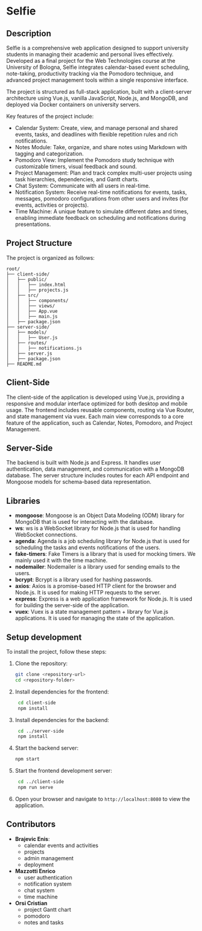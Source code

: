 # Selfie
## Description
Selfie is a comprehensive web application designed to support university students in managing their academic and
personal lives effectively. Developed as a final project for the Web Technologies course at the University of Bologna,
Selfie integrates calendar-based event scheduling, note-taking, productivity tracking via the Pomodoro technique, 
and advanced project management tools within a single responsive interface.

The project is structured as full-stack application, built with a client-server architecture using Vue.js,
vanilla JavaScript, Node.js, and MongoDB, and deployed via Docker containers on university servers.

Key features of the project include:
- Calendar System: Create, view, and manage personal and shared events, tasks, and deadlines with flexible repetition
rules and rich notifications.
- Notes Module: Take, organize, and share notes using Markdown with tagging and categorization.
- Pomodoro View: Implement the Pomodoro study technique with customizable timers, visual feedback and sound.
- Project Management: Plan and track complex multi-user projects using task hierarchies, dependencies, and Gantt charts.
- Chat System: Communicate with all users in real-time.
- Notification System: Receive real-time notifications for events, tasks, messages, pomodoro configurations from other 
users and invites (for events, activities or projects).
- Time Machine: A unique feature to simulate different dates and times, enabling immediate feedback on scheduling and 
notifications during presentations. 
## Project Structure
The project is organized as follows:
```plaintext
root/
├── client-side/
│   ├── public/
│   │   ├── index.html
│   │   ├── projects.js
│   ├── src/
│   │   ├── components/
│   │   ├── views/
│   │   ├── App.vue
│   │   ├── main.js
│   ├── package.json
├── server-side/
│   ├── models/
│   │   ├── User.js
│   ├── routes/
│   │   ├── notifications.js
│   ├── server.js
│   ├── package.json
├── README.md
```
## Client-Side
The client-side of the application is developed using Vue.js, providing a responsive and modular interface optimized 
for both desktop and mobile usage. The frontend includes reusable components, routing via Vue Router, and state
management via vuex. Each main view corresponds to a core feature of the application, such as Calendar, Notes, Pomodoro,
and Project Management.

## Server-Side
The backend is built with Node.js and Express. It handles user authentication, data management, and communication with 
a MongoDB database. The server structure includes routes for each API endpoint and Mongoose models for schema-based data 
representation. 

## Libraries

- **mongoose**: Mongoose is an Object Data Modeling (ODM) library for MongoDB that is used for interacting with the database.
- **ws**: ws is a WebSocket library for Node.js that is used for handling WebSocket connections.
- **agenda**: Agenda is a job scheduling library for Node.js that is used for scheduling the tasks and events notifications of the users.
- **fake-timers**: Fake Timers is a library that is used for mocking timers. We mainly used it with the time machine.
- **nodemailer**: Nodemailer is a library used for sending emails to the users.
- **bcrypt**: Bcrypt is a library used for hashing passwords.
- **axios**: Axios is a promise-based HTTP client for the browser and Node.js. It is used for making HTTP requests to the server.
- **express**: Express is a web application framework for Node.js. It is used for building the server-side of the application.
- **vuex**: Vuex is a state management pattern + library for Vue.js applications. It is used for managing the state of the application.

## Setup development
To install the project, follow these steps:
1. Clone the repository:  
   ```bash
   git clone <repository-url>
   cd <repository-folder>
   ```
2. Install dependencies for the frontend:  
   ```bash
    cd client-side
    npm install
    ```
3. Install dependencies for the backend:

    ```bash
     cd ../server-side
     npm install
     ```
4. Start the backend server:
    ```bash
   npm start
   ```
5. Start the frontend development server:
   ```bash
    cd ../client-side
    npm run serve
    ```
6. Open your browser and navigate to `http://localhost:8080` to view the application.
   
## Contributors

- **Brajevic Enis**:
  - calendar events and activities
  - projects
  - admin management
  - deployment
- **Mazzotti Enrico**
  - user authentication
  - notification system
  - chat system
  - time machine
- **Orsi Cristian**
  - project Gantt chart
  - pomodoro
  - notes and tasks









